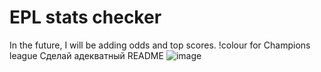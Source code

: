 # EPL stats checker
In the future, I will be adding odds and top scores.
!colour for Champions league
Сделай адекватный README
![image](https://github.com/olejatorqq/football-tracker/blob/master/Screenshots/LaLigaScreen.png)
